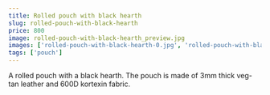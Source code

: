 ```yaml
---
title: Rolled pouch with black hearth
slug: rolled-pouch-with-black-hearth
price: 800
image: rolled-pouch-with-black-hearth_preview.jpg 
images: ['rolled-pouch-with-black-hearth-0.jpg', 'rolled-pouch-with-black-hearth-1.jpg', 'rolled-pouch-with-black-hearth-2.jpg', 'rolled-pouch-with-black-hearth-3.jpg', 'rolled-pouch-with-black-hearth-4.jpg']
tags: ['pouch']
---
```


A rolled pouch with a black hearth. The pouch is made of 3mm thick veg-tan leather and 600D kortexin fabric.
